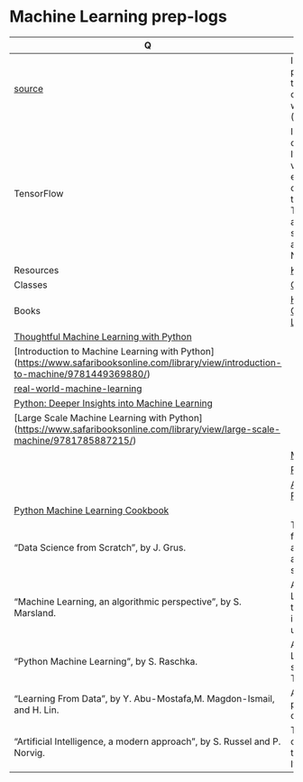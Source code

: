 # Machine Learning prep-logs
Q | Info 
--- | --- 
 [source](https://www.safaribooksonline.com/library/view/Hands-On+Machine+Learning+with+Scikit-Learn+and+TensorFlow/9781491962282/preface01.html#idm140458046236752)|In 2006, Geoffrey Hinton et al. published a paper showing how to train a deep neural network capable of recognizing hand-written digits with state of the art precision (>98%).
TensorFlow | Is library for distributed numerical computation using data flow graphs. It makes it possible to train and run very large neural networks efficiently by distributing the computations across potentially thousands of multi-GPU servers. TensorFlow was created at Google and it supports many of their large scale Machine Learning applications. It was open-sourced in November 2015.
Resources|  [Kaggle.com]( Kaggle.com), [CreativeAI](http://www.creativeai.net/)
Classes| [Geoffrey Hinton](https://www.coursera.org/learn/neural-networks)
Books| [Hands-On+Machine+Learning+with+Scikit-Learn+and+TensorFlow](https://www.safaribooksonline.com/library/view/Hands-On+Machine+Learning+with+Scikit-Learn+and+TensorFlow/9781491962282/preface01.html#idm140458046236752)
 |[Thoughtful Machine Learning with Python](https://www.safaribooksonline.com/library/view/thoughtful-machine-learning/9781491924129/)
  | [Introduction to Machine Learning with Python] (https://www.safaribooksonline.com/library/view/introduction-to-machine/9781449369880/)
 |[real-world-machine-learning](https://www.safaribooksonline.com/library/view/real-world-machine-learning/9781617291920/)
  |[Python: Deeper Insights into Machine Learning](https://www.safaribooksonline.com/library/view/python-deeper-insights/9781787128576/)
   |[Large Scale Machine Learning with Python] (https://www.safaribooksonline.com/library/view/large-scale-machine/9781785887215/)
    |[Machine Learning for the Web](https://www.safaribooksonline.com/library/view/machine-learning-for/9781785886607/)
     |[Python Machine Learning Blueprints](https://www.safaribooksonline.com/library/view/python-machine-learning/9781784394752/)
      |[Advanced Machine Learning with Python](https://www.safaribooksonline.com/library/view/advanced-machine-learning/9781784398637/)
 |[Python Machine Learning Cookbook](https://www.safaribooksonline.com/library/view/python-machine-learning/9781786464477/)
“Data Science from Scratch”, by J. Grus.| This book presents the fundamentals of Machine Learning, and implements some of the main algorithms in pure python (from scratch, as the name suggests).
  “Machine Learning, an algorithmic perspective”, by S. Marsland.| A great introduction to Machine Learning, covering a wide range of topics in depth, with code examples in python (also from scratch, but using NumPy).
“Python Machine Learning”, by S. Raschka.| Also a great introduction to Machine Learning, leveraging python open source libraries (Pylearn 2 and Theano).
“Learning From Data”, by Y. Abu-Mostafa,M. Magdon-Ismail, and H. Lin.| A rather theoretical approach to ML, providing deep insights, in particular on the Bias/Variance tradeoff
“Artificial Intelligence, a modern approach”, by S. Russel and P. Norvig.| This is a great (and huge) book covering an incredible amount of topics, including Machine Learning. It helps put ML into perspective.
